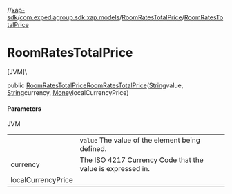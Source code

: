 //[xap-sdk](../../../index.md)/[com.expediagroup.sdk.xap.models](../index.md)/[RoomRatesTotalPrice](index.md)/[RoomRatesTotalPrice](-room-rates-total-price.md)

# RoomRatesTotalPrice

[JVM]\

public [RoomRatesTotalPrice](index.md)[RoomRatesTotalPrice](-room-rates-total-price.md)([String](https://docs.oracle.com/javase/8/docs/api/java/lang/String.html)value, [String](https://docs.oracle.com/javase/8/docs/api/java/lang/String.html)currency, [Money](../-money/index.md)localCurrencyPrice)

#### Parameters

JVM

| | |
|---|---|
|  | `value` The value of the element being defined. |
| currency | The ISO 4217 Currency Code that the value is expressed in. |
| localCurrencyPrice |
